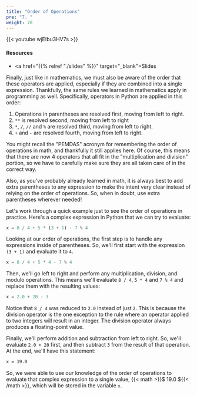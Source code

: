 ```yaml
---
title: "Order of Operations"
pre: "7. "
weight: 70
---
```


{{< youtube wjEIbu3HV7s  >}}

#### Resources

* <a href="{{% relref "./slides" %}}" target="_blank">Slides</a>

Finally, just like in mathematics, we must also be aware of the order that these operators are applied, especially if they are combined into a single expression. Thankfully, the same rules we learned in mathematics apply in programming as well. Specifically, operators in Python are applied in this order:

1. Operations in parentheses are resolved first, moving from left to right.
1. `**` is resolved second, moving from left to right 
1. `*`, `/`, `//` and `%` are resolved third, moving from left to right.
1. `+` and `-` are resolved fourth, moving from left to right.

You might recall the "PEMDAS" acronym for remembering the order of operations in math, and thankfully it still applies here. Of course, this means that there are now 4 operators that all fit in the "multiplication and division" portion, so we have to carefully make sure they are all taken care of in the correct way. 

Also, as you've probably already learned in math, it is always best to add extra parentheses to any expression to make the intent very clear instead of relying on the order of operations. So, when in doubt, use extra parentheses wherever needed!

Let's work through a quick example just to see the order of operations in practice. Here's a complex expression in Python that we can try to evaluate:

```python
x = 8 / 4 + 5 * (3 + 1) - 7 % 4
```

Looking at our order of operations, the first step is to handle any expressions inside of parentheses. So, we'll first start with the expression `(3 + 1)` and evaluate it to `4`.

```python
x = 8 / 4 + 5 * 4 - 7 % 4
```

Then, we'll go left to right and perform any multiplication, division, and modulo operations. This means we'll evaluate `8 / 4`, `5 * 4` and `7 % 4` and replace them with the resulting values:

```python
x = 2.0 + 20 - 3
```

Notice that `8 / 4` was reduced to `2.0` instead of just `2`. This is because the division operator is the one exception to the rule where an operator applied to two integers will result in an integer. The division operator always produces a floating-point value. 

Finally, we'll perform addition and subtraction from left to right. So, we'll evaluate `2.0 + 20` first, and then subtract `3` from the result of that operation. At the end, we'll have this statement:

```tex
x = 19.0
```

So, we were able to use our knowledge of the order of operations to evaluate that complex expression to a single value, {{< math >}}$ 19.0 ${{< /math >}}, which will be stored in the variable `x`. 